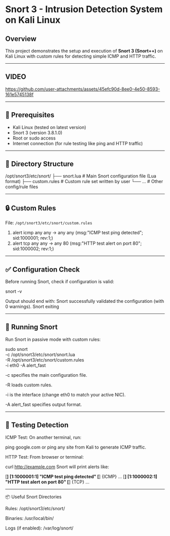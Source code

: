 # Snort 3 - Intrusion Detection System on Kali Linux

## Overview

This project demonstrates the setup and execution of **Snort 3 (Snort++)** on Kali Linux with custom rules for detecting simple ICMP and HTTP traffic.

---

## VIDEO

https://github.com/user-attachments/assets/45efc90d-8ee0-4e50-8593-161e5745138f

---

## 🔧 Prerequisites

- Kali Linux (tested on latest version)
- Snort 3 (version 3.8.1.0)
- Root or sudo access
- Internet connection (for rule testing like ping and HTTP traffic)

---

## 📁 Directory Structure

/opt/snort3/etc/snort/
├── snort.lua # Main Snort configuration file (Lua format)
├── custom.rules # Custom rule set written by user
└── ... # Other config/rule files

---

## 🔒 Custom Rules

File: `/opt/snort3/etc/snort/custom.rules`

1.  alert icmp any any -> any any (msg:"ICMP test ping detected"; sid:1000001; rev:1;)
2.  alert tcp any any -> any 80 (msg:"HTTP test alert on port 80"; sid:1000002; rev:1;)

---

## ✅ Configuration Check
Before running Snort, check if configuration is valid:

snort -v

Output should end with:
Snort successfully validated the configuration (with 0 warnings).
Snort exiting

---

## 🚀 Running Snort
Run Snort in passive mode with custom rules:

sudo snort \
  -c /opt/snort3/etc/snort/snort.lua \
  -R /opt/snort3/etc/snort/custom.rules \
  -i eth0 -A alert_fast

-c specifies the main configuration file.

-R loads custom rules.

-i is the interface (change eth0 to match your active NIC).

-A alert_fast specifies output format.

---

## 🧪 Testing Detection
ICMP Test:
On another terminal, run:

ping google.com
or ping any site from Kali to generate ICMP traffic.

HTTP Test:
From browser or terminal:

curl http://example.com
Snort will print alerts like:

[**] [1:1000001:1] "ICMP test ping detected" [**] {ICMP} ...
[**] [1:1000002:1] "HTTP test alert on port 80" [**] {TCP} ...

---

📦 Useful Snort Directories

Rules: /opt/snort3/etc/snort/

Binaries: /usr/local/bin/

Logs (if enabled): /var/log/snort/

